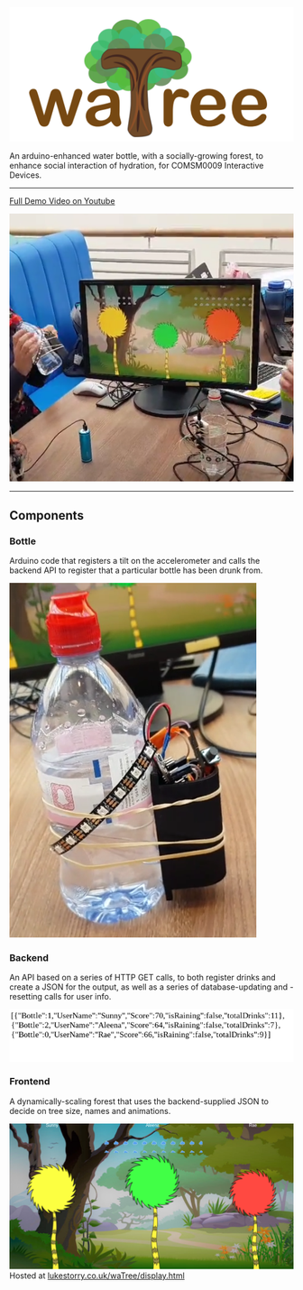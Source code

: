 ![waTree](https://github.com/LukeStorry/waTree/blob/master/frontend/Pics/watree%20logo.png)

An arduino-enhanced water bottle, with a socially-growing forest, to enhance social interaction of hydration, for COMSM0009 Interactive Devices.

---

[Full Demo Video on Youtube](https://youtu.be/FimLVj6nT68)

![Image of full system](https://github.com/LukeStorry/waTree/blob/master/frontend/Pics/study%20space.png)

---

## Components

### Bottle
Arduino code that registers a tilt on the accelerometer and calls the backend API to register that a particular bottle has been drunk from.

![Bottle](https://github.com/LukeStorry/waTree/blob/master/frontend/Pics/bottle.png)


### Backend
An API based on a series of HTTP GET calls, to both register drinks and create a JSON for the output, as well as a series of database-updating and -resetting calls for user info.

![Backend screenshot](https://github.com/LukeStorry/waTree/blob/master/frontend/Pics/watree-backend.png)


### Frontend
A dynamically-scaling forest that uses the backend-supplied JSON to decide on tree size, names and animations.

![screenshot of frontend](https://github.com/LukeStorry/waTree/blob/master/frontend/Pics/watree-frontend.png)
Hosted at [lukestorry.co.uk/waTree/display.html](https://lukestorry.co.uk/waTree/display.html)
